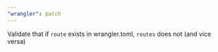 ```yaml
---
"wrangler": patch
---
```


Validate that if `route` exists in wrangler.toml, `routes` does not (and vice versa)
